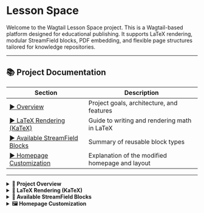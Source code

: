# Lesson Space

Welcome to the Wagtail Lesson Space project. This is a Wagtail-based platform designed for educational publishing. It supports LaTeX rendering, modular StreamField blocks, PDF embedding, and flexible page structures tailored for knowledge repositories.


---

## 📚 Project Documentation

| Section                         | Description                                      |
|----------------------------------|--------------------------------------------------|
| [▶️ Overview](#️project-overview)               | Project goals, architecture, and features       |
| [▶️ LaTeX Rendering (KaTeX)](#️latex-rendering-katex) | Guide to writing and rendering math in LaTeX    |
| [▶️ Available StreamField Blocks](#️available-streamfield-blocks) | Summary of reusable block types                 |
| [▶️ Homepage Customization](#️homepage-customization) | Explanation of the modified homepage and layout |
---

<details>
<summary id="️project-overview"><strong>🧠 Project Overview</strong></summary>

<br>


This section provides an overview of the Lesson Space project's architecture and goals.
- Wagtail CMS foundation
- Modular block definitions in `porpoise_blocks`
- Clean reverse-proxy readiness for NGINX
- Python environment bootstrapped with `pyenv`


</details>

<details>
<summary id="️latex-rendering-katex"><strong>📐 LaTeX Rendering (KaTeX)</strong></summary>

<br>

# Wagtail LaTeX Rendering (KaTeX)

This project supports client-side LaTeX rendering via [KaTeX](https://katex.org/), one of the fastest and most widely-used math typesetting libraries for the web. All mathematical content inside LaTeX blocks is rendered dynamically in the browser using JavaScript.

---

## 🧠 How It Works

- The `LaTeXBlock` is implemented as a custom Wagtail `TextBlock` subclass (located in `porpoise_blocks/latex_codes.py`).
- The content entered into this block is inserted into the HTML frontend template (`porpoise_blocks/templates/porpoise_blocks/latex_block.html`).
- Rendering is handled by **KaTeX**, which is loaded via CDN in the base HTML template (`base.html` or equivalent).
- KaTeX automatically scans the DOM and replaces matching LaTeX expressions with fully rendered math.

---

## ✅ LaTeX Syntax Supported

KaTeX supports a large subset of LaTeX, including:

### Display Math
Use double dollar signs (`$$`) to indicate display math:
```latex
$$
\int_a^b f(x) \, dx = F(b) - F(a)
$$
```

### Inline Math
Use `\(...\)` for inline math:
```latex
The solution is \(x = \frac{-b \pm \sqrt{b^2 - 4ac}}{2a}\).
```

### Environments
KaTeX supports environments like `\begin{matrix}`, `\begin{aligned}`, etc., e.g.:

```latex
\begin{aligned}
a^2 + b^2 &= c^2 \\
e^{i\pi} + 1 &= 0
\end{aligned}
```

---

## 🚫 Limitations

- **No custom macros** (unless explicitly configured).
- **No TikZ**, **no PGFPlots** — graphical LaTeX packages are not supported.
- **Some rare symbols** or packages may not be available.

---

## 📚 Official Documentation

For full reference and advanced syntax, consult:

- 📘 **KaTeX Docs**: [https://katex.org/docs/supported.html](https://katex.org/docs/supported.html)
- 📘 **Function Support List**: [https://katex.org/docs/supported.html#functions](https://katex.org/docs/supported.html#functions)
- 📘 **Auto-render extension** (used in this project): [https://katex.org/docs/autorender.html](https://katex.org/docs/autorender.html)
- 📘 **LaTeX-to-KaTeX Compatibility Table**: [https://katex.org/docs/support_table.html](https://katex.org/docs/support_table.html)

---

## 🛠️ How to Add LaTeX

1. In the Wagtail editor, select the **LaTeX block**.
2. Enter math syntax using `$$...$$` for block math or `\(...\)` for inline.
3. Save and publish — rendering happens automatically in the frontend.

---

## 📂 Relevant Files

- **Block Definition**: `porpoise_blocks/latex_codes.py`
- **Frontend Template**: `porpoise_blocks/templates/porpoise_blocks/latex_block.html`
- **KaTeX CDN Injection**: `base.html` (or wherever layout HTML is defined)
- **Wagtail StreamField Use**: Typically added in `common.py` or your page model.

---

## 💬 Feedback and Contribution

KaTeX is under active development — if something doesn’t render as expected, check:
- Console for rendering errors
- KaTeX docs for function support

Feature requests or bug reports for this Wagtail integration can be submitted via the project issue tracker.

</details>


<details>
<summary id="️available-streamfield-blocks"><strong>🧱 Available StreamField Blocks</strong></summary>

<br>


A curated set of blocks are implemented in `porpoise_blocks/`:
- `QuoteBlock`: Styled pull-quotes with optional metadata
- `CodeBlock`: Syntax-highlighted code with copy/dark mode
- `LaTeXBlock`: Rendered math via KaTeX
- Additional planned: image annotation, list blocks with interactivity


</details>

<details>
<summary id="️homepage-customization"><strong>🖼️ Homepage Customization</strong></summary>

<br>


The homepage has been customized with:
- Custom `HomePage` model
- Clean static CSS served under `/static/css/lesson_space.css`
- Navigation-ready base layout using `base.html`
- Unit tests ensure static files and homepage render correctly


</details>